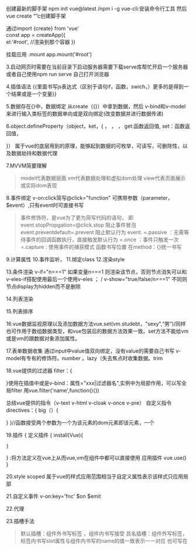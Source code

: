  创建最新的脚手架  npm init vue@latest /npm i -g vue-cli:安装命令行工具  然后vue create “”c创建脚手架

 通过import {create} from 'vue'            
 const app = createApp({                   
 el:'#root', //渲染到那个容器 
 })

 挂载应用  .mount
 app.mount('#root')

 
 3.启动网页时需要在当前目录下启动服务器需要下载serve库帮忙开启一个服务器或者自己使用npm run serve 自己打开浏览器

4.插值语法   {{里面书写js表达式（区别于语句if，函数，swich，）更多的是得到一个结果或是一个变量}}





5.数据存在{}中，数据绑定
从create（{}）中拿到数据，然后 v-bind和v-model来进行输入类标签的数据单向或是双向绑定(改变数据并进行数据传递)




6.object.defineProperty（object，ket，{
    ，
    ，
    ，
    get:函数返回值,
    set：函数返回值，

}） 属于vue的底层用到的原理，能够起到数据的可枚举，可读写，可删除性，以及数据劫持和数据代理

7.MVVM简要理解
>model代表数据层面 vm代表数据处理和虚拟dom处理  view代表页面展示或实际dom表现

8.事件绑定
  v-on:click简写@click="function" 可携带参数（parameter，$event）,只有event时可直接书写
  >事件修饰符，是vue为了更为简写代码的语句，
   >即event.stopPropgation=@click.stop 阻止事件冒泡
   >event.preventdefault=.prevent   阻止默认行为
   >event.              =.passive ：无需等待事件的回调函数执行，直接触发默认行为
                        =.once   ：事件只触发一次
                        =.capture : 使用事件的捕获模式
  >函数书写位置 在method：{}统一书写

  9.计算属性
  10.事件监听，
  11.绑定class
  12.渲染style
  
  13.条件渲染  v-if="n===1" 如果变量n===1 则渲染该节点，否则节点消失可以和v-eles-if搭配使用最后一个使用v-eles ； / v-show="true/false/n===1" 不同则节点display为hidden而不是删除


14.列表渲染

15.列表排序

16.vue数据监视原理以及添加数据方法vue.set(vm.studebt，"sexy",“男”)/同样也可作用于数组数据类型，和vue包装后的数据方法效果一致。set方法不能给vm或是vm的跟数据对象添加属性。

17.表单数据收集 通过input中value值双向绑定，没有value的需要自己书写 v-model有专有的修饰符。number 。lazy（失去焦点时收集数据。trim


18.vue提供的过滤器 filter：{

}使用在插值中或是v-bind：属性="xxx|过滤器名",实例中为局部作用，可以写全局filter 用vue.filter('name',function(){}) 


总结vue提供的指令（v-text v-html v-cloak v-once v-pre）
自定义指令 directives：{
  big（）{

  }
}//函数接受两个参数为一个为该元素的dom元素即该元素，一个


19.插件
 {
  定义插件 {
    install(Vue){
       
    }
  } :将方法定义在vue上从而vue,vm在组件中都可以直接使用
  应用插件 vue.use()  
 }

 20.style scoped 属于vue的样式应用范围相当于自定义属性表示该样式只应用局部

 21.自定义事件 v-on:key='fnc' $on $emit

 22.代理

 23.插槽手法   
 >默认插槽：组件外书写标签 ，组件内书写<slot></slot>接受
 >具名插槽：组件外写标签，标签内书写slot属性与组件内书写的name的值一致表示一一对应 
 也可写在<template v-slot:value>这里没有双引号
 >作用域插槽：  来解决数据不在同一组件中的问题
 如组件中先绑定数据，在应用的父组件中用<template scope="value"/slot-scope=“”>包裹的template用scope中的值来接收，以此达到传递数据




 ##vue实现动画效果
 需要transiton标签和name属性来表示要变化的标签类名
<transition name='sort'>
 <div class='sort'

 >.sort{
  //进入的开始状态
  .sort-enter{
    height：0px;
    //改变形状
    transform:rotate()//旋转;
  }
  //过渡动画结束时的状态
  .sort-enter-to{
    height:460px;
  }
  //定义动画时间，速率
  .sort-enter-active{
    transition: all .5s linear
  }
 }